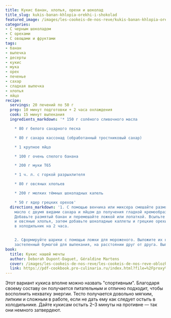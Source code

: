 ```yaml
---
title: Кукис банан, хлопья, орехи и шоколад
title_slug: kukis-banan-khlopia-orekhi-i-shokolad
featured_image: /images/les-cookeis-de-nos-reve/kukis-banan-khlopia-orekhi-i-shokolad.jpeg
categories:
- С черным шоколадом
- С орехами
- С овощами и фруктами
tags:
- банан
- выпечка
- десерты
- кукис
- мука
- орех
- печенье
- сахар
- сладкая выпечка
- хлопья
- яйцо
recipe:
  servings: 20 печений по 50 г
  prep: 10 минут подготовки + 2 часа охлаждения
  cook: 15 минут выпекания
  ingredients_markdown: '* 150 г солёного сливочного масла

    * 80 г белого сахарного песка

    * 80 г сахара кассонад (обработанный тростниковый сахар)

    * 1 крупное яйцо

    * 100 г очень спелого банана

    * 200 г муки T65

    * 1 ч. л. с горкой разрыхлителя

    * 80 г овсяных хлопьев

    * 200 г мелких тёмных шоколадных капель

    * 50 г ядер грецких орехов'
  directions_markdown: '1. С помощью венчика или миксера смешайте размягчённое сливочное
    масло с двумя видами сахара и яйцом до получения гладкой кремообразной массы.
    Добавьте размятый банан и перемешайте ложкой или лопаткой. Всыпьте муку, разрыхлитель
    и овсяные хлопья, затем добавьте шоколадные каллеты и грецкие орехи. Уберите тесто
    в холодильник на 2 часа.


    2. Сформируйте шарики с помощью ложки для мороженого. Выложите их на противень,
    застеленный бумагой для выпекания, на расстоянии друг от друга. Выпекайте 15 минут.'
book:
  title: Кукис нашей мечты
  author: Deborah Dupont-Daguet, Géraldine Martens
  cover: /images/les-cookeis-de-nos-reve/les-cookeis-de-nos-reve-oblozhka.jpeg
  link: https://pdf-cookbook.pro-culinaria.ru/index.html?file=%2Fproxy%2Finbooks%2Fles-cookeis-de-nos-reve.pdf
---
```


Этот вариант кукиса вполне можно назвать "спортивным". Благодаря своему составу он получается питательным и отлично подходит, чтобы восполнить нехватку энергии.
Тесто получается довольно мягким, липким и сложным в работе, если не дать ему как следует остыть в холодильнике. Дайте кукисам остыть 2–3 минуты на противне — так они немного затвердеют.

